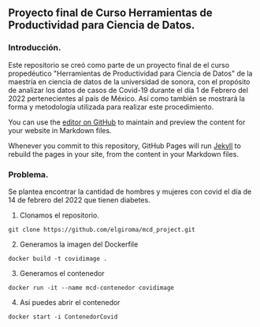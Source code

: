 ##  Proyecto final de Curso Herramientas de Productividad para Ciencia de Datos.

###  Introducción.


Este repositorio se creó como parte de un proyecto final de el curso propedéutico "Herramientas de Productividad para Ciencia de Datos" de la maestría en ciencia de datos de la universidad de sonora, con el propósito de analizar los datos de casos de Covid-19 durante el día 1 de Febrero del 2022 pertenecientes al país de México. Así como también se mostrará la forma y metodología utilizada para realizar este procedimiento.

You can use the [editor on GitHub](https://github.com/elgiroma/mcd_project/edit/gh-pages/index.md) to maintain and preview the content for your website in Markdown files.

Whenever you commit to this repository, GitHub Pages will run [Jekyll](https://jekyllrb.com/) to rebuild the pages in your site, from the content in your Markdown files.

### Problema.

Se plantea encontrar la cantidad de hombres y mujeres con covid el día de 14 de febrero del 2022 que tienen diabetes.






1. Clonamos el repositorio.
```
git clone https://github.com/elgiroma/mcd_project.git
```

2. Generamos la imagen del Dockerfile
```
docker build -t covidimage .
```

3. Generamos el contenedor
```
docker run -it --name mcd-contenedor covidimage
```

4. Así puedes abrir el contenedor
```
docker start -i ContenedorCovid
```



